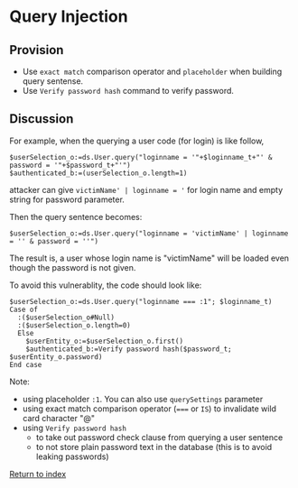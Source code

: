 # Query Injection

## Provision

- Use `exact match` comparison operator and `placeholder` when building query sentense.
- Use `Verify password hash` command to verify password.

## Discussion

For example, when the querying a user code (for login) is like follow,
```4D
$userSelection_o:=ds.User.query("loginname = '"+$loginname_t+"' & password = '"+$password_t+"'")
$authenticated_b:=(userSelection_o.length=1)
```

attacker can give `victimName' | loginname = '` for login name and empty string for password parameter.

Then the query sentence becomes:

```4D
$userSelection_o:=ds.User.query("loginname = 'victimName' | loginname = '' & password = ''")
```

The result is, a user whose login name is "victimName" will be loaded even though the password is not given.

To avoid this vulnerablity, the code should look like:

```4D
$userSelection_o:=ds.User.query("loginname === :1"; $loginname_t)
Case of
  :($userSelection_o#Null)
  :($userSelection_o.length=0)
  Else
    $userEntity_o:=$userSelection_o.first()
    $authenticated_b:=Verify password hash($password_t; $userEntity_o.password)
End case
```

Note:
- using placeholder `:1`. You can also use `querySettings` parameter
- using exact match comparison operator (`===` or `IS`) to invalidate wild card character "@"
- using `Verify password hash`
  - to take out password check clause from querying a user sentence
  - to not store plain password text in the database (this is to avoid leaking passwords)

[Return to index](index.html)
